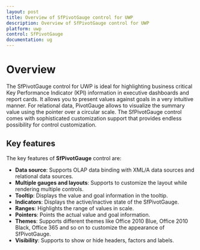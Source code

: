 ```yaml
---
layout: post
title: Overview of SfPivotGauge control for UWP
description: Overview of SfPivotGauge control for UWP
platform: uwp
control: SfPivotGauge
documentation: ug
---
```


# Overview

The SfPivotGauge control for UWP is ideal for highlighting business critical Key Performance Indicator (KPI) information in executive dashboards and report cards. It allows you to present values against goals in a very intuitive manner. For relational data, PivotGauge allows to visualize the summary value using the pointer over a circular scale. The SfPivotGauge control comes with sophisticated customization support that provides endless possibility for control customization.

## Key features

The key features of **SfPivotGauge** control are:

* **Data source**: Supports OLAP data binding with XML/A data sources and relational data sources.
* **Multiple gauges and layouts**: Supports to customize the layout while rendering multiple controls.
* **Tooltip**: Displays the value and goal information in the tooltip.
* **Indicators**: Displays the active/inactive state of the SfPivotGauge.
* **Ranges**: Highlights the range of values in scale.
* **Pointers**: Points the actual value and goal information.
* **Themes**: Supports different themes like Office 2010 Blue, Office 2010 Black, Office 365 and so on to customize the appearance of SfPivotGauge.
* **Visibility**: Supports to show or hide headers, factors and labels.